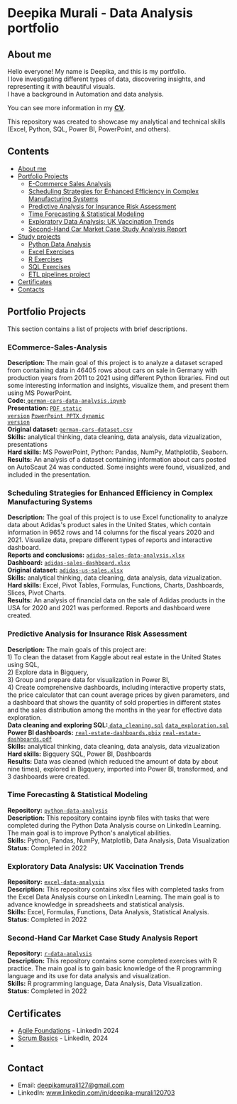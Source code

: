 # Deepika Murali - Data Analysis portfolio
## About me
Hello everyone! My name is Deepika, and this is my portfolio.<br>
I love investigating different types of data, discovering insights, and representing it with beautiful visuals.<br>
I have a background in Automation and data analysis.<br>

You can see more information in my [**CV**](https://github.com/Deepikamurali07/Main/blob/main/CV_Deepika%20Murali.pdf).

This repository was created to showcase my analytical and technical skills (Excel, Python, SQL, Power BI, PowerPoint, and others).
## Contents
* [About me](#about-me)
* [Portfolio Projects](#portfolio-projects)
  - [E-Commerce Sales Analysis](#ECommerce-Sales-Analysis)
  - [Scheduling Strategies for Enhanced Efficiency in Complex Manufacturing Systems](#Scheduling-Strategies-for-Enhanced-Efficiency-in-Complex-Manufacturing-Systems) 
  - [Predictive Analysis for Insurance Risk Assessment](#Predictive-Analysis-for-Insurance-Risk-Assessment)
  - [Time Forecasting & Statistical Modeling](#Time-Forecasting-&-Statistical-Modeling)
  - [Exploratory Data Analysis: UK Vaccination Trends](#Exploratory-Data-Analysis-UK-Vaccination-Trends)
  - [Second-Hand Car Market Case Study Analysis Report](#Second-Hand-Car-Market-Case-Study-Analysis-Report)
* [Study projects](#study-projects)
  - [Python Data Analysis](#python-data-analysis)
  - [Excel Exercises](#excel-exercises)
  - [R Exercises](#r-exercises)
  - [SQL Exercises](#sql-exercises)
  - [ETL pipelines project](#etl-pipelines-project)
* [Certificates](#certificates)
* [Contacts](#contacts)
## Portfolio Projects
This section contains a list of projects with brief descriptions.
### ECommerce-Sales-Analysis
**Description:** The main goal of this project is to analyze a dataset scraped from  containing data in 46405 rows about cars on sale in Germany with production years from 2011 to 2021 using different Python libraries. Find out some interesting information and insights, visualize them, and present them using MS PowerPoint.<br>
**Code:**<a href = "">
  <code>german-cars-data-analysis.ipynb</code></a><br>
**Presentation:** <a href = "">
  <code>PDF static version</code></a> <a href = "">
  <code>PowerPoint PPTX dynamic version</code></a><br>
**Original dataset:** <a href = "">
  <code>german-cars-dataset.csv</code></a><br>
**Skills:** analytical thinking, data cleaning, data analysis, data vizualization, presentations<br>
**Hard skills:** MS PowerPoint, Python: Pandas, NumPy, Mathplotlib, Seaborn. <br>
**Results:** An analysis of a dataset containing information about cars posted on AutoScaut 24 was conducted. Some insights were found, visualized, and included in the presentation.
### Scheduling Strategies for Enhanced Efficiency in Complex Manufacturing Systems
**Description:** The goal of this project is to use Excel functionality to analyze data about Adidas's product sales in the United States, which contain information in 9652 rows and 14 columns for the fiscal years 2020 and 2021. Visualize data, prepare different types of reports and interactive dashboard. <br>
**Reports and conclusions:** <a href = "">
  <code>adidas-sales-data-analysis.xlsx</code></a> <br>
**Dashboard:** <a href = "">
  <code>adidas-sales-dashboard.xlsx</code></a> <br>
**Original dataset:** <a href = "">
  <code>adidas-us-sales.xlsx</code></a><br>
**Skills:** analytical thinking, data cleaning, data analysis, data vizualization.<br>
**Hard skills:** Excel, Pivot Tables, Formulas, Functions, Charts, Dashboards, Slices, Pivot Charts.<br>
**Results:** An analysis of financial data on the sale of Adidas products in the USA for 2020 and 2021 was performed. Reports and dashboard were created. 
### Predictive Analysis for Insurance Risk Assessment
**Description:** The main goals of this project are: <br> 1) To clean the dataset from Kaggle about real estate in the United States using SQL, <br>2) Explore data in Bigquery, <br> 3) Group and prepare data for visualization in Power BI, <br> 4) Create comprehensive dashboards, including interactive property stats, the price calculator that can count average prices by given parameters, and a dashboard that shows the quantity of sold properties in different states and the sales distribution among the months in the year for effective data exploration. <br>
**Data cleaning and exploring SQL:**<a href = "">
  <code>data_cleaning.sql</code></a> <a href = "">
  <code>data_exploration.sql</code></a><br> 
**Power BI dashboards:** <a href = "">
  <code>real-estate-dashboards.pbix</code></a> <a href = "">
  <code>real-estate-dashboards.pdf</code></a><br>
**Skills:** analytical thinking, data cleaning, data analysis, data vizualization<br>
**Hard skills:** Bigquery SQL, Power BI, Dashboards <br>
**Results:** Data was cleaned (which reduced the amount of data by about nine times), explored in Bigquery, imported into Power BI, transformed, and 3 dashboards were created.
### Time Forecasting & Statistical Modeling
**Repository:** <a href = "">
  <code>python-data-analysis</code></a> <br> 
**Description:** This repository contains ipynb files with tasks that were completed during the Python Data Analysis course on LinkedIn Learning. The main goal is to improve Python's analytical abilities. <br>
**Skills:** Python, Pandas, NumPy, Matplotlib, Data Analysis, Data Visualization <br>
**Status:** Completed in 2022
### Exploratory Data Analysis: UK Vaccination Trends
**Repository:** <a href = "">
  <code>excel-data-analysis</code></a> <br>
**Description:** This repository contains xlsx files with completed tasks from the Excel Data Analysis course on LinkedIn Learning. The main goal is to advance knowledge in spreadsheets and statistical analysis. <br>
**Skills:** Excel, Formulas, Functions, Data Analysis, Statistical Analysis. <br>
**Status:** Completed in 2022
### Second-Hand Car Market Case Study Analysis Report
**Repository:** <a href = "">
  <code>r-data-analysis</code></a> <br>
**Description:** This repository contains some completed exercises with R practice. The main goal is to gain basic knowledge of the R programming language and its use for data analysis and visualization.<br>
**Skills:** R programming language, Data Analysis, Data Visualization. <br> 
**Status:** Completed in 2022
## Certificates
* [Agile Foundations]() - LinkedIn 2024
* [Scrum Basics]() - LinkedIn, 2024
* 
## Contact
* Email: deepikamurali127@gmail.com
* LinkedIn: www.linkedin.com/in/deepika-murali120703
